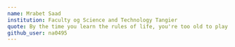 ```yaml
---
name: Mrabet Saad	
institution: Faculty og Science and Technology Tangier
quote: By the time you learn the rules of life, you're too old to play the game.
github_user: na0495
---
```

